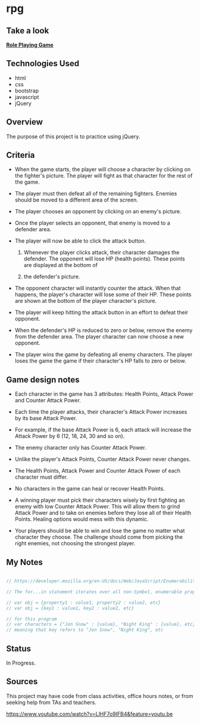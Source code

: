 # rpg

## Take a look

__[Role Playing Game](https://andrewpetersondev.github.io/rpg/)__

## Technologies Used

- html
- css
- bootstrap
- javascript
- jQuery

## Overview

The purpose of this project is to practice using jQuery.

## Criteria

- When the game starts, the player will choose a character by clicking on the fighter's picture. The player will fight as that character for the rest of the game.

- The player must then defeat all of the remaining fighters. Enemies should be moved to a different area of the screen.

- The player chooses an opponent by clicking on an enemy's picture.

- Once the player selects an opponent, that enemy is moved to a defender area.

- The player will now be able to click the attack button.

  1. Whenever the player clicks attack, their character damages the defender. The opponent will lose HP (health points). These points are displayed at the bottom of

  1. the defender's picture.

* The opponent character will instantly counter the attack. When that happens, the player's character will lose some of their HP. These points are shown at the bottom of the player character's picture.

* The player will keep hitting the attack button in an effort to defeat their opponent.

* When the defender's HP is reduced to zero or below, remove the enemy from the defender area. The player character can now choose a new opponent.

* The player wins the game by defeating all enemy characters. The player loses the game the game if their character's HP falls to zero or below.

## Game design notes

- Each character in the game has 3 attributes: Health Points, Attack Power and Counter Attack Power.

- Each time the player attacks, their character's Attack Power increases by its base Attack Power.

- For example, if the base Attack Power is 6, each attack will increase the Attack Power by 6 (12, 18, 24, 30 and so on).

- The enemy character only has Counter Attack Power.

- Unlike the player's Attack Points, Counter Attack Power never changes.

- The Health Points, Attack Power and Counter Attack Power of each character must differ.

- No characters in the game can heal or recover Health Points.

- A winning player must pick their characters wisely by first fighting an enemy with low Counter Attack Power. This will allow them to grind Attack Power and to take on enemies before they lose all of their Health Points. Healing options would mess with this dynamic.

- Your players should be able to win and lose the game no matter what character they choose. The challenge should come from picking the right enemies, not choosing the strongest player.

## My Notes

```javascript

// https://developer.mozilla.org/en-US/docs/Web/JavaScript/Enumerability_and_ownership_of_properties

// The for...in statement iterates over all non-Symbol, enumerable properties of an object.

// var obj = {property1 : value1, property2 : value2, etc}
// var obj = {key1 : value1, key2 : value2, etc}

// for this program
// var characters = {"Jon Snow" : {value}, "Night King" : {value}, etc}
// meaning that key refers to "Jon Snow", "Night King", etc

```

## Status

In Progress.

## Sources

This project may have code from class activities, office hours notes, or from seeking help from TAs and teachers.

https://www.youtube.com/watch?v=LlHF7o9IFB4&feature=youtu.be
